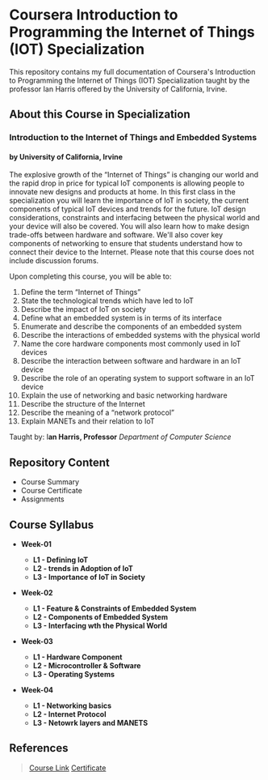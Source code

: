 # Coursera Introduction to Programming the Internet of Things (IOT) Specialization
 
<p> This repository contains my full documentation of Coursera's Introduction to Programming the Internet of Things (IOT) Specialization taught by the professor Ian Harris offered by the University of California, Irvine.</p>

<h2> About this Course in  Specialization </h2>
<h3>Introduction to the Internet of Things and Embedded Systems</h3>
<h4>by University of California, Irvine</h4>

<p> The explosive growth of the “Internet of Things” is changing our world and the rapid drop in price for typical IoT components is allowing people to innovate new designs and products at home. In this first class in the specialization you will learn the importance of IoT in society, the current components of typical IoT devices and trends for the future. IoT design considerations, constraints and interfacing between the physical world and your device will also be covered. You will also learn how to make design trade-offs between hardware and software. We'll also cover key components of networking to ensure that students understand how to connect their device to the Internet. Please note that this course does not include discussion forums.</p>

Upon completing this course, you will be able to:
1. Define the term “Internet of Things”
2. State the technological trends which have led to IoT
3. Describe the impact of IoT on society
4. Define what an embedded system is in terms of its interface
5. Enumerate and describe the components of an embedded system
6. Describe the interactions of embedded systems with the physical world
7. Name the core hardware components most commonly used in IoT devices
8. Describe the interaction between software and hardware in an IoT device
9. Describe the role of an operating system to support software in an IoT device
10. Explain the use of networking and basic networking hardware
11. Describe the structure of the Internet
12. Describe the meaning of a “network protocol”
13. Explain MANETs and their relation to IoT


Taught by:  I**an Harris, Professor**
*Department of Computer Science*

<h2> Repository Content </h2>
<ul>
<li>  Course Summary </li>
<li>  Course Certificate </li>
<li>  Assignments </li>
</ul>

## Course Syllabus
* **Week-01**
    * **L1 - Defining IoT**
	* **L2 - trends in Adoption of IoT**
	* **L3 - Importance of IoT in Society**

* **Week-02**
    * **L1 - Feature & Constraints of Embedded System**
	* **L2 - Components of Embedded System**
	* **L3 - Interfacing wth the Physical World**

* **Week-03**
    * **L1 - Hardware Component**
	* **L2 - Microcontroller & Software**
	* **L3 - Operating Systems**

* **Week-04**
    * **L1 - Networking basics**
	* **L2 - Internet Protocol**
	* **L3 - Netowrk layers and MANETS**


## References
> [Course Link](https://coursera.org/share/368ce853bb581d45b23f4a53747af145)
> [Certificate](https://github.com/Ashleshk/Coursera-Introduction-to-Programming-the-Internet-of-Things--IOT--Specialization/blob/master/Course-1%20Introduction%20to%20the%20Internet%20of%20Things%20and%20Embedded%20Systems.pdf)

